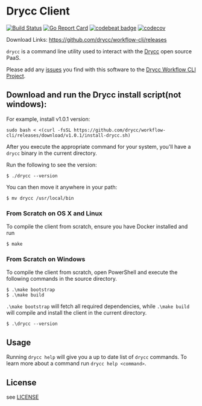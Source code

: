 # Drycc Client

[![Build Status](https://travis-ci.org/drycc/workflow-cli.svg?branch=main)](https://travis-ci.org/drycc/workflow-cli)
[![Go Report Card](https://goreportcard.com/badge/github.com/drycc/workflow-cli)](https://goreportcard.com/report/github.com/drycc/workflow-cli)
[![codebeat badge](https://codebeat.co/badges/b609cb7f-7b42-4214-8787-09298f553176)](https://codebeat.co/projects/github-com-drycc-workflow-cli-main)
[![codecov](https://codecov.io/gh/drycc/workflow-cli/branch/main/graph/badge.svg)](https://codecov.io/gh/drycc/workflow-cli)

Download Links: https://github.com/drycc/workflow-cli/releases

`drycc` is a command line utility used to interact with the [Drycc](http://drycc.cc) open source PaaS.

Please add any [issues](https://github.com/drycc/workflow-cli/issues) you find with this software to the [Drycc Workflow CLI Project](https://github.com/drycc/workflow-cli).

## Download and run the Drycc install script(not windows):

For example, install v1.0.1 version:

```console
sudo bash < <(curl -fsSL https://github.com/drycc/workflow-cli/releases/download/v1.0.1/install-drycc.sh)
```

After you execute the appropriate command for your system, you'll have a `drycc` binary in the current directory.

Run the following to see the version:

```console
$ ./drycc --version
```

You can then move it anywhere in your path:

```console
$ mv drycc /usr/local/bin
```

### From Scratch on OS X and Linux

To compile the client from scratch, ensure you have Docker installed and run

    $ make

### From Scratch on Windows

To compile the client from scratch, open PowerShell and execute the following commands in the source directory.

    $ .\make bootstrap
    $ .\make build

`.\make bootstrap` will fetch all required dependencies, while `.\make build` will compile and install
the client in the current directory.

    $ .\drycc --version

## Usage

Running `drycc help` will give you a up to date list of `drycc` commands.
To learn more about a command run `drycc help <command>`.

## License

see [LICENSE](https://github.com/drycc/workflow-cli/blob/main/LICENSE)

[k8s-home]: http://kubernetes.io
[install-k8s]: http://kubernetes.io/gettingstarted/
[mkdocs]: http://www.mkdocs.org/
[issues]: https://github.com/drycc/workflow/issues
[prs]: https://github.com/drycc/workflow/pulls
[Drycc website]: http://drycc.com/
[blog]: https://blog.drycc.info/blog/
[slack community]: https://slack.drycc.com/
